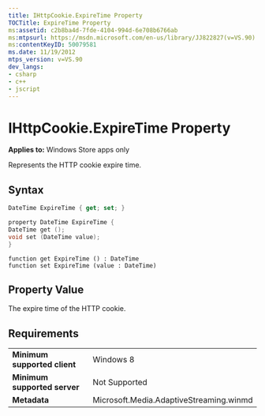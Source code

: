 ```yaml
---
title: IHttpCookie.ExpireTime Property
TOCTitle: ExpireTime Property
ms:assetid: c2b8ba4d-7fde-4104-994d-6e708b6766ab
ms:mtpsurl: https://msdn.microsoft.com/en-us/library/JJ822827(v=VS.90)
ms:contentKeyID: 50079581
ms.date: 11/19/2012
mtps_version: v=VS.90
dev_langs:
- csharp
- c++
- jscript
---
```


# IHttpCookie.ExpireTime Property

**Applies to:** Windows Store apps only

Represents the HTTP cookie expire time.

## Syntax

``` csharp
DateTime ExpireTime { get; set; }
```

``` c++
property DateTime ExpireTime {
DateTime get ();
void set (DateTime value);
}
```

``` jscript
function get ExpireTime () : DateTime
function set ExpireTime (value : DateTime)
```

## Property Value

The expire time of the HTTP cookie.

## Requirements

|||
|--- |--- |
|**Minimum supported client**|Windows 8|
|**Minimum supported server**|Not Supported|
|**Metadata**|Microsoft.Media.AdaptiveStreaming.winmd|

